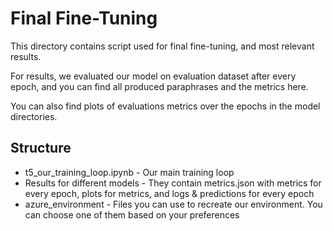 # Final Fine-Tuning

This directory contains script used for final fine-tuning, and most relevant results.

For results, we evaluated our model on evaluation dataset after every epoch, and you can find all produced
paraphrases and the metrics here.

You can also find plots of evaluations metrics over the epochs in the model directories.

## Structure
* t5_our_training_loop.ipynb - Our main training loop
* Results for different models - They contain metrics.json with metrics for every epoch, plots for metrics, and logs & 
predictions for every epoch
* azure_environment - Files you can use to recreate our environment. You can choose one of them based on your
preferences